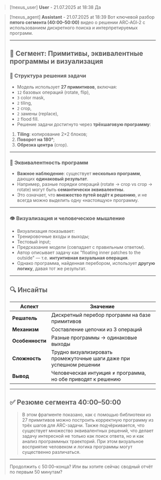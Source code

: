 >[!nexus_user] **User** - 21.07.2025 at 18:38
> Да
<!-- UID: af839cd2-1a7a-4d81-8364-fc21bbe662cc -->




>[!nexus_agent] **Assistant** - 21.07.2025 at 18:39
> Вот ключевой разбор **пятого сегмента (40:00–50:00)** видео о решении ARC‑AGI‑2 с использованием дискретного поиска и интерпретируемых программ.
> 
> ---
> 
> ## 🧠 Сегмент: Примитивы, эквивалентные программы и визуализация
> 
> ### 📌 Структура решения задачи
> 
> - Модель использует **27 примитивов**, включая:
>  - `12` базовых операций (rotate, flip),
>  - `3` color mask,
>  - `2` tiling,
>  - `2` crop,
>  - `2` замены (replace),
>  - `2` flood fill.
> - Решение задачи достигнуто через **трёхшаговую программу**:
>  1. **Tiling**: копирование 2×2 блоков;
>  2. **Поворот на 180°**;
>  3. **Обрезка центра** (crop).
> 
> ---
> 
> ### 🔁 Эквивалентность программ
> 
> - **Важное наблюдение**: существует **несколько программ**, дающих **одинаковый результат**.
>  - Например, разные порядки операций (rotate → crop vs crop → rotate) могут быть **семантически эквивалентны**.
>  - Это означает, что **множество путей ведёт к решению**, и не всегда можно выделить одну «настоящую» программу.
> 
> ---
> 
> ### 👁️ Визуализация и человеческое мышление
> 
> - Визуализация показывает:
>  - Тренировочные входы и выходы;
>  - Тестовый input;
>  - Предсказание модели (совпадает с правильным ответом).
> - Автор описывает задачу как "floating inner patches to the outside" — т.е. **интуитивная визуальная операция**.
> - Однако программа, найденная перебором, использует **другую логику**, давая тот же результат.
> 
> ---
> 
> ## 🔍 Инсайты
> 
> | Аспект | Значение |
> |--------|----------|
> | **Решатель** | Дискретный перебор программ на базе примитивов |
> | **Механизм** | Составление цепочки из 3 операций |
> | **Особенности** | Разные программы → одинаковые выходы |
> | **Сложность** | Трудно визуализировать промежуточные шаги даже при успешном решении |
> | **Вывод** | Человеческая интуиция ≠ программа, но обе приводят к решению |
> 
> ---
> 
> ## ✅ Резюме сегмента 40:00–50:00
> 
> > В этом фрагменте показано, как с помощью библиотеки из 27 примитивов можно построить корректную программу из трёх шагов для ARC-задачи. Также подчёркивается, что существует множество эквивалентных решений, что делает задачу интересной не только как поиск ответа, но и как анализ программных траекторий. При этом визуальное восприятие человеком и логика программы могут существенно различаться.
> 
> ---
> 
> Продолжить с 50:00–конца? Или вы хотите сейчас сводный отчёт по первым 50 минутам?
<!-- UID: bd236420-1e1b-4b17-983c-cccb7f17c324 -->